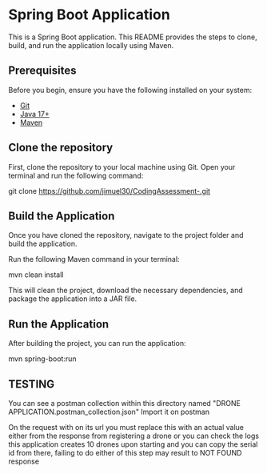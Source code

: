 # Spring Boot Application

This is a Spring Boot application. This README provides the steps to clone, build, and run the application locally using Maven.

## Prerequisites

Before you begin, ensure you have the following installed on your system:

- [Git](https://git-scm.com/)
- [Java 17+](https://adoptopenjdk.net/)
- [Maven](https://maven.apache.org/)

## Clone the repository

First, clone the repository to your local machine using Git. Open your terminal and run the following command:

git clone https://github.com/jimuel30/CodingAssessment-.git

## Build the Application
Once you have cloned the repository, navigate to the project folder and build the application.

Run the following Maven command in your terminal:

mvn clean install

This will clean the project, download the necessary dependencies, and package the application into a JAR file.


## Run the Application
After building the project, you can run the application:

mvn spring-boot:run


## TESTING

You can see a postman collection within this directory named "DRONE APPLICATION.postman_collection.json"
Import it on postman

On the request with <drone-serial-id> on its url you must replace this with an actual value either from the response
from registering a drone or you can check the logs this application creates 10 drones upon starting and you can copy
the serial id from there, failing to do either of this step may result to NOT FOUND response

